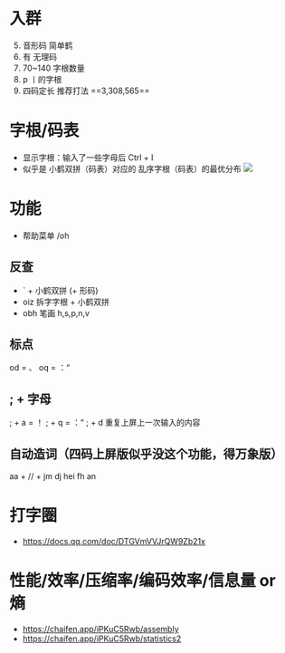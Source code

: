# 入群
 5. 音形码    简单鹤
13. 有        无理码
19. 70~140    字根数量
47. p         丨的字根
57. 四码定长  推荐打法
==3,308,565==

# 字根/码表
- 显示字根：输入了一些字母后 Ctrl + I
- 似乎是 小鹤双拼（码表）对应的 乱序字根（码表）的最优分布
![](https://flauver.github.io/jdh/assets/zgt.DkCNqzi1.png)

# 功能
- 帮助菜单 /oh

## 反查
  - ` + 小鹤双拼 (+ 形码)
  - oiz 拆字字根 + 小鹤双拼
  - obh 笔画 h,s,p,n,v

## 标点
  od = 、
  oq = ：“

## ; + 字母
  ; + a = ！
  ; + q = ：“
  ; + d 重复上屏上一次输入的内容
 
## 自动造词（四码上屏版似乎没这个功能，得万象版）
  aa + // + jm dj hei fh an

# 打字圈
- https://docs.qq.com/doc/DTGVmVVJrQW9Zb21x

# 性能/效率/压缩率/编码效率/信息量 or 熵
- https://chaifen.app/iPKuC5Rwb/assembly
- https://chaifen.app/iPKuC5Rwb/statistics2
